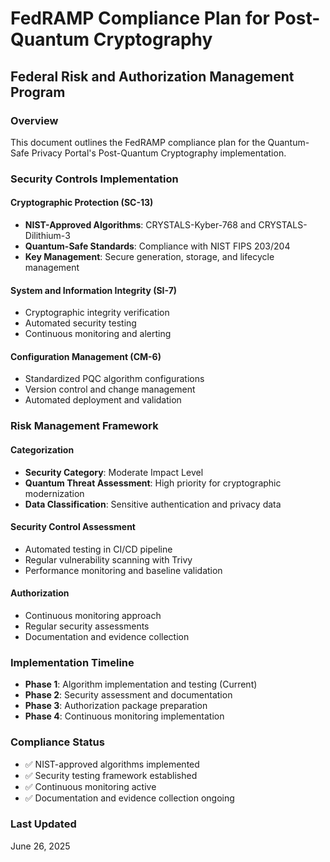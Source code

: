 # FedRAMP Compliance Plan for Post-Quantum Cryptography

## Federal Risk and Authorization Management Program

### Overview
This document outlines the FedRAMP compliance plan for the Quantum-Safe Privacy Portal's Post-Quantum Cryptography implementation.

### Security Controls Implementation

#### Cryptographic Protection (SC-13)
- **NIST-Approved Algorithms**: CRYSTALS-Kyber-768 and CRYSTALS-Dilithium-3
- **Quantum-Safe Standards**: Compliance with NIST FIPS 203/204
- **Key Management**: Secure generation, storage, and lifecycle management

#### System and Information Integrity (SI-7)
- Cryptographic integrity verification
- Automated security testing
- Continuous monitoring and alerting

#### Configuration Management (CM-6)
- Standardized PQC algorithm configurations
- Version control and change management
- Automated deployment and validation

### Risk Management Framework

#### Categorization
- **Security Category**: Moderate Impact Level
- **Quantum Threat Assessment**: High priority for cryptographic modernization
- **Data Classification**: Sensitive authentication and privacy data

#### Security Control Assessment
- Automated testing in CI/CD pipeline
- Regular vulnerability scanning with Trivy
- Performance monitoring and baseline validation

#### Authorization
- Continuous monitoring approach
- Regular security assessments
- Documentation and evidence collection

### Implementation Timeline
- **Phase 1**: Algorithm implementation and testing (Current)
- **Phase 2**: Security assessment and documentation
- **Phase 3**: Authorization package preparation
- **Phase 4**: Continuous monitoring implementation

### Compliance Status
- ✅ NIST-approved algorithms implemented
- ✅ Security testing framework established
- ✅ Continuous monitoring active
- ✅ Documentation and evidence collection ongoing

### Last Updated
June 26, 2025
